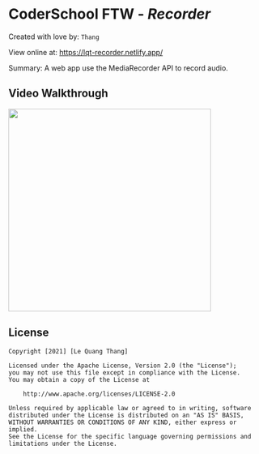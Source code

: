 # CoderSchool FTW - _Recorder_

Created with love by: `Thang`

View online at: <a src="https://lqt-recorder.netlify.app/">https://lqt-recorder.netlify.app/</a>

Summary: A web app use the MediaRecorder API to record audio.

## Video Walkthrough

<a href="https://lqt-recorder.netlify.app/"><img src="http://g.recordit.co/0jt4V7Rhy7.gif" height="400"></a>

## License

    Copyright [2021] [Le Quang Thang]

    Licensed under the Apache License, Version 2.0 (the "License");
    you may not use this file except in compliance with the License.
    You may obtain a copy of the License at

        http://www.apache.org/licenses/LICENSE-2.0

    Unless required by applicable law or agreed to in writing, software
    distributed under the License is distributed on an "AS IS" BASIS,
    WITHOUT WARRANTIES OR CONDITIONS OF ANY KIND, either express or implied.
    See the License for the specific language governing permissions and
    limitations under the License.
